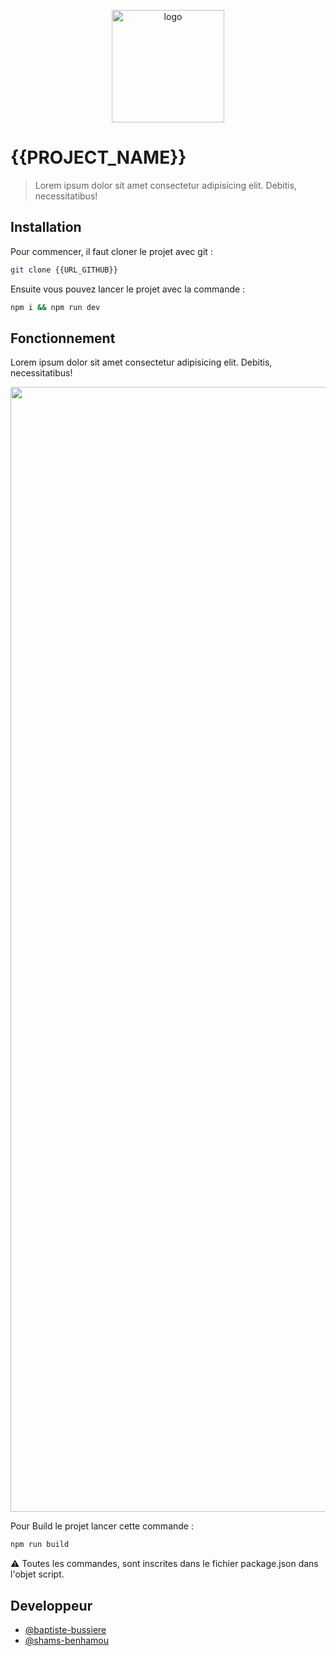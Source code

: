 <p align="center">
  <a href="{{PROJECT_LINK}}" target="_blank" rel="noopener noreferrer">
    <img width="180" src="./sources/{{PROJECT_LOGO}}.svg" alt="logo">
  </a>
</p>

# {{PROJECT_NAME}}
> Lorem ipsum dolor sit amet consectetur adipisicing elit. Debitis, necessitatibus!


## Installation 

Pour commencer, il faut cloner le projet avec git :

```bash
git clone {{URL_GITHUB}} 
```
Ensuite vous pouvez lancer le projet avec la commande :

```bash
npm i && npm run dev
```

## Fonctionnement 
 
 Lorem ipsum dolor sit amet consectetur adipisicing elit. Debitis, necessitatibus!

<p align="center">
    <img width="1800" src="" alt="">
</p>

Pour Build le projet lancer cette commande : 

```bash
npm run build 
```

⚠️ Toutes les commandes, sont inscrites dans le fichier package.json dans l'objet script.



## Developpeur

- [@baptiste-bussiere](https://github.com/baptiste-bussiere)
- [@shams-benhamou](https://github.com/Taiyousan)


